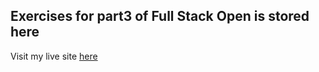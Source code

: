 ## Exercises for part3 of Full Stack Open is stored here

Visit my live site [here](https://fso-part3-fyx5.onrender.com)
